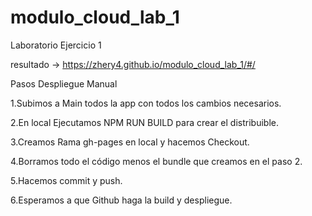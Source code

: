 # modulo_cloud_lab_1
Laboratorio Ejercicio 1

resultado -> https://zhery4.github.io/modulo_cloud_lab_1/#/

Pasos Despliegue Manual

1.Subimos a Main todos la app con todos los cambios necesarios.

2.En local Ejecutamos NPM RUN BUILD para crear el distribuible.

3.Creamos Rama gh-pages en local y hacemos Checkout.

4.Borramos todo el código menos el bundle que creamos en el paso 2.

5.Hacemos commit y push.

6.Esperamos a que Github haga la build y despliegue.
